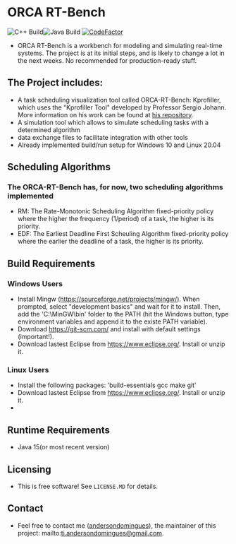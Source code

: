 # ORCA RT-Bench
![C++ Build](https://github.com/andersondomingues/orca-rt-bench/actions/workflows/c-cpp.yml/badge.svg)![Java Build](https://github.com/andersondomingues//orca-rt-bench/actions/workflows/main.yml/badge.svg) [![CodeFactor](https://www.codefactor.io/repository/github/andersondomingues/orca-rt-bench/badge)](https://www.codefactor.io/repository/github/andersondomingues/orca-rt-bench)

- ORCA RT-Bench is a workbench for modeling and simulating real-time systems. The project is at its initial steps, and is likely to change a lot in the next weeks. No recommended for production-ready stuff.

## The Project includes:
- A task scheduling visualization tool called ORCA-RT-Bench: Kprofiller, which uses the "Kprofiller Tool" developed by Professor Sergio Johann. More information on his work can be found at [his repository](https://github.com/sjohann81).
- A simulation tool which allows to simulate scheduling tasks with a determined algorithm
- data exchange files to facilitate integration with other tools 
- Already implemented build/run setup for Windows 10 and Linux 20.04

## Scheduling Algorithms

### The ORCA-RT-Bench has, for now, two scheduling algorithms implemented 
- RM: The Rate-Monotonic Scheduling Algorithm fixed-priority policy where the higher the frequency (1/period) of a task, the higher is its priority.
- EDF: The Earliest Deadline First Scheuling Algorithm fixed-priority policy where the earlier the deadline of a task, the higher is its priority.

## Build Requirements

### Windows Users
- Install Mingw (https://sourceforge.net/projects/mingw/). When prompted, select "development basics" and wait for it to install. Then, add the 'C:\MinGW\bin' folder to the PATH (hit the Windows button, type environment variables and append it to the existe PATH variable).
- Download https://git-scm.com/ and install with default settings (important!).
- Download lastest Eclipse from https://www.eclipse.org/. Install or unzip it.  

### Linux Users
- Install the following packages: 'build-essentials gcc make git' 
- Download lastest Eclipse from https://www.eclipse.org/. Install or unzip it.
- 
## Runtime Requirements

- Java 15(or most recent version)

## Licensing

- This is free software! See ``LICENSE.MD`` for details. 

## Contact

- Feel free to contact me ([andersondomingues](https://github.com/andersondomingues)), the maintainer of this project: mailto:ti.andersondomingues@gmail.com.
